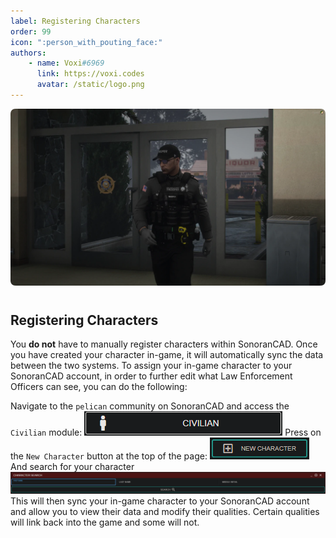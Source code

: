 ```yaml
---
label: Registering Characters
order: 99
icon: ":person_with_pouting_face:"
authors:
    - name: Voxi#6969
      link: https://voxi.codes
      avatar: /static/logo.png
---
```

![](/static/images/trooper-1.png)

#

## Registering Characters

You **do not** have to manually register characters within SonoranCAD. Once you have created your character in-game, it will automatically sync the data between the two systems. To assign your in-game character to your SonoranCAD account, in order to further edit what Law Enforcement Officers can see, you can do the following:

Navigate to the `pelican` community on SonoranCAD and access the `Civilian` module:
![](/static/images/cad/civilian.png)
Press on the `New Character` button at the top of the page:
![](/static/images/cad/newcharacter.png)
And search for your character
![](/static/images/cad/searchcharacter.png)
This will then sync your in-game character to your SonoranCAD account and allow you to view their data and modify their qualities. Certain qualities will link back into the game and some will not.